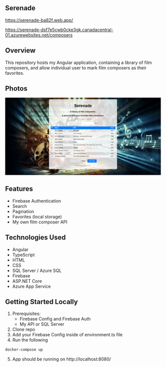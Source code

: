 ## Serenade
https://serenade-ba82f.web.app/

https://serenade-dsf7e5cwb0cke3gk.canadacentral-01.azurewebsites.net/composers
## Overview
This repository hosts my Angular application, containing a library of film composers, and allow individual user to mark film composers as their favorites.

## Photos
![api](https://github.com/tyang146/my-angular-app/blob/main/Photos/1.png)

## Features
- Firebase Authentication
- Search
- Pagination
- Favorites (local storage)
- My own film composer API

## Technologies Used
- Angular
- TypeScript
- HTML
- CSS
- SQL Server / Azure SQL
- Firebase
- ASP.NET Core
- Azure App Service

## Getting Started Locally
1. Prerequisites:
   - Firebase Config and Firebase Auth
   - My API or SQL Server
2. Clone repo
3. Add your Firebase Config inside of environment.ts file
4. Run the following
```bash
docker-compose up
```
5. App should be running on http://localhost:8080/

